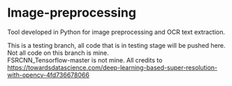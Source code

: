 # Image-preprocessing
Tool developed in Python for image preprocessing and OCR text extraction.


This is a testing branch, all code that is in testing stage will be pushed here.<br />
Not all code on this branch is mine.<br />
FSRCNN_Tensorflow-master is not mine. All credits to https://towardsdatascience.com/deep-learning-based-super-resolution-with-opencv-4fd736678066 <br />

